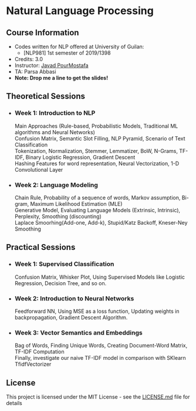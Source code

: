 # Natural Language Processing

## Course Information

* Codes written for NLP offered at University of Guilan:
    * [NLP981] 1st semester of 2019/1398
* Credits: 3.0
* Instructor: [Javad PourMostafa](https://javad.pourmostafa.com)
* TA: Parsa Abbasi
* <b>Note: Drop me a line to get the slides!</b>

## Theoretical Sessions

* ### Week 1: Introduction to NLP
  Main Approaches (Rule-based, Probabilistic Models, Traditional ML algorithms and Neural Networks)<br>
  Confusion Matrix, Semantic Slot Filling, NLP Pyramid, Scenario of Text Classification<br>
  Tokenization, Normalization, Stemmer, Lemmatizer, BoW, N-Grams, TF-IDF, Binary Logistic Regression, Gradient Descent<br>
  Hashing Features for word representation, Neural Vectorization, 1-D Convolutional Layer

* ### Week 2: Language Modeling
  Chain Rule, Probability of a sequence of words, Markov assumption, Bi-gram, Maximum Likelihood Estimation (MLE)<br>
  Generative Model, Evaluating Language Models (Extrinsic, Intrinsic), Perplexity, Smoothing (discounting)<br>
  Laplace Smoorhing(Add-one, Add-k), Stupid/Katz Backoff, Kneser-Ney Smoothing

## Practical Sessions

* ### Week 1: Supervised Classification
  Confusion Matrix, Whisker Plot, Using Supervised Models like Logistic Regression, Decision Tree, and so on.

* ### Week 2: Introduction to Neural Networks
  Feedforward NN, Using MSE as a loss function, Updating weights in backpropagation, Gradient Descent Algorithm.

* ### Week 3: Vector Semantics and Embeddings
  Bag of Words, Finding Unique Words, Creating Document-Word Matrix, TF-IDF Computation<br> 
  Finally, investigate our naive TF-IDF model in comparison with SKlearn TfidfVectorizer

## License

This project is licensed under the MIT License - see the [LICENSE.md](LICENSE.md) file for details

